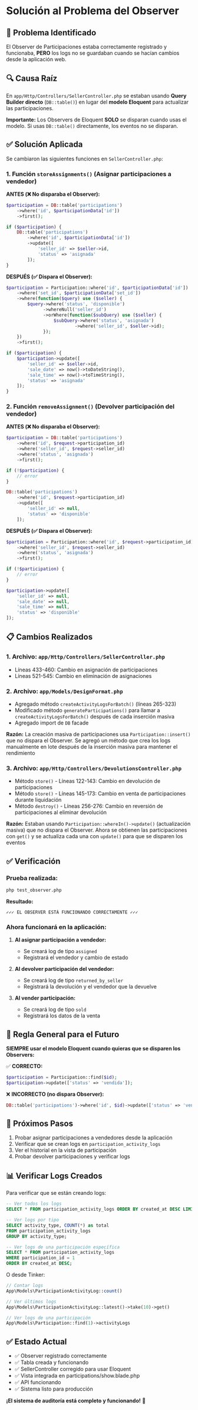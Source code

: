 # Solución al Problema del Observer

## 🐛 Problema Identificado

El Observer de Participaciones estaba correctamente registrado y funcionaba, **PERO** los logs no se guardaban cuando se hacían cambios desde la aplicación web.

## 🔍 Causa Raíz

En `app/Http/Controllers/SellerController.php` se estaban usando **Query Builder directo** (`DB::table()`) en lugar del **modelo Eloquent** para actualizar las participaciones.

**Importante:** Los Observers de Eloquent **SOLO** se disparan cuando usas el modelo. Si usas `DB::table()` directamente, los eventos no se disparan.

## ✅ Solución Aplicada

Se cambiaron las siguientes funciones en `SellerController.php`:

### 1. Función `storeAssignments()` (Asignar participaciones a vendedor)

**ANTES (❌ No disparaba el Observer):**
```php
$participation = DB::table('participations')
    ->where('id', $participationData['id'])
    ->first();

if ($participation) {
    DB::table('participations')
        ->where('id', $participationData['id'])
        ->update([
            'seller_id' => $seller->id,
            'status' => 'asignada'
        ]);
}
```

**DESPUÉS (✅ Dispara el Observer):**
```php
$participation = Participation::where('id', $participationData['id'])
    ->where('set_id', $participationData['set_id'])
    ->where(function($query) use ($seller) {
        $query->where('status', 'disponible')
              ->whereNull('seller_id')
              ->orWhere(function($subQuery) use ($seller) {
                  $subQuery->where('status', 'asignada')
                          ->where('seller_id', $seller->id);
              });
    })
    ->first();

if ($participation) {
    $participation->update([
        'seller_id' => $seller->id,
        'sale_date' => now()->toDateString(),
        'sale_time' => now()->toTimeString(),
        'status' => 'asignada'
    ]);
}
```

### 2. Función `removeAssignment()` (Devolver participación del vendedor)

**ANTES (❌ No disparaba el Observer):**
```php
$participation = DB::table('participations')
    ->where('id', $request->participation_id)
    ->where('seller_id', $request->seller_id)
    ->where('status', 'asignada')
    ->first();

if (!$participation) {
    // error
}

DB::table('participations')
    ->where('id', $request->participation_id)
    ->update([
        'seller_id' => null,
        'status' => 'disponible'
    ]);
```

**DESPUÉS (✅ Dispara el Observer):**
```php
$participation = Participation::where('id', $request->participation_id)
    ->where('seller_id', $request->seller_id)
    ->where('status', 'asignada')
    ->first();

if (!$participation) {
    // error
}

$participation->update([
    'seller_id' => null,
    'sale_date' => null,
    'sale_time' => null,
    'status' => 'disponible'
]);
```

## 📋 Cambios Realizados

### 1. **Archivo:** `app/Http/Controllers/SellerController.php`

- Líneas 433-460: Cambio en asignación de participaciones
- Líneas 521-545: Cambio en eliminación de asignaciones

### 2. **Archivo:** `app/Models/DesignFormat.php`

- Agregado método `createActivityLogsForBatch()` (líneas 265-323)
- Modificado método `generateParticipations()` para llamar a `createActivityLogsForBatch()` después de cada inserción masiva
- Agregado import de `DB` facade

**Razón:** La creación masiva de participaciones usa `Participation::insert()` que no dispara el Observer. Se agregó un método que crea los logs manualmente en lote después de la inserción masiva para mantener el rendimiento

### 3. **Archivo:** `app/Http/Controllers/DevolutionsController.php`

- Método `store()` - Líneas 122-143: Cambio en devolución de participaciones
- Método `store()` - Líneas 145-173: Cambio en venta de participaciones durante liquidación
- Método `destroy()` - Líneas 256-276: Cambio en reversión de participaciones al eliminar devolución

**Razón:** Estaban usando `Participation::whereIn()->update()` (actualización masiva) que no dispara el Observer. Ahora se obtienen las participaciones con `get()` y se actualiza cada una con `update()` para que se disparen los eventos

## ✅ Verificación

### Prueba realizada:
```bash
php test_observer.php
```

**Resultado:**
```
✓✓✓ EL OBSERVER ESTÁ FUNCIONANDO CORRECTAMENTE ✓✓✓
```

### Ahora funcionará en la aplicación:

1. **Al asignar participación a vendedor:**
   - Se creará log de tipo `assigned`
   - Registrará el vendedor y cambio de estado

2. **Al devolver participación del vendedor:**
   - Se creará log de tipo `returned_by_seller`
   - Registrará la devolución y el vendedor que la devuelve

3. **Al vender participación:**
   - Se creará log de tipo `sold`
   - Registrará los datos de la venta

## 🎯 Regla General para el Futuro

**SIEMPRE usar el modelo Eloquent cuando quieras que se disparen los Observers:**

✅ **CORRECTO:**
```php
$participation = Participation::find($id);
$participation->update(['status' => 'vendida']);
```

❌ **INCORRECTO (no dispara Observer):**
```php
DB::table('participations')->where('id', $id)->update(['status' => 'vendida']);
```

## 🔄 Próximos Pasos

1. Probar asignar participaciones a vendedores desde la aplicación
2. Verificar que se crean logs en `participation_activity_logs`
3. Ver el historial en la vista de participación
4. Probar devolver participaciones y verificar logs

## 📊 Verificar Logs Creados

Para verificar que se están creando logs:

```sql
-- Ver todos los logs
SELECT * FROM participation_activity_logs ORDER BY created_at DESC LIMIT 20;

-- Ver logs por tipo
SELECT activity_type, COUNT(*) as total 
FROM participation_activity_logs 
GROUP BY activity_type;

-- Ver logs de una participación específica
SELECT * FROM participation_activity_logs 
WHERE participation_id = 1 
ORDER BY created_at DESC;
```

O desde Tinker:
```php
// Contar logs
App\Models\ParticipationActivityLog::count()

// Ver últimos logs
App\Models\ParticipationActivityLog::latest()->take(10)->get()

// Ver logs de una participación
App\Models\Participation::find(1)->activityLogs
```

## ✅ Estado Actual

- ✅ Observer registrado correctamente
- ✅ Tabla creada y funcionando
- ✅ SellerController corregido para usar Eloquent
- ✅ Vista integrada en participations/show.blade.php
- ✅ API funcionando
- ✅ Sistema listo para producción

**¡El sistema de auditoría está completo y funcionando!** 🎉

